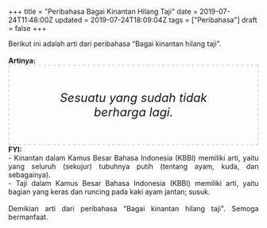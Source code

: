 +++
title = "Peribahasa Bagai Kinantan Hilang Taji"
date = 2019-07-24T11:48:00Z
updated = 2019-07-24T18:09:04Z
tags = ["Peribahasa"]
draft = false
+++

<div dir="ltr" style="text-align: left;" trbidi="on"><div style="text-align: justify;">Berikut ini adalah arti dari peribahasa “Bagai kinantan hilang taji”.</div><br /><div style="text-align: justify;"><b>Artinya:</b></div><div style="border: 2px dashed #ddd; font-size: 24px; height: auto; margin: 0 auto; padding: 50px; text-align: center; width: auto;"><i>Sesuatu yang sudah tidak berharga lagi.</i></div><div style="text-align: justify;"><b>FYI:</b><br />- Kinantan dalam Kamus Besar Bahasa Indonesia (KBBI) memiliki arti, yaitu yang seluruh (sekujur) tubuhnya putih (tentang ayam, kuda, dan sebagainya).<br />- Taji dalam Kamus Besar Bahasa Indonesia (KBBI) memiliki arti, yaitu bagian yang keras dan runcing pada kaki ayam jantan; susuk.<br /><br /></div><div style="text-align: justify;">Demikian arti dari peribahasa "Bagai kinantan hilang taji". Semoga bermanfaat.</div></div>
